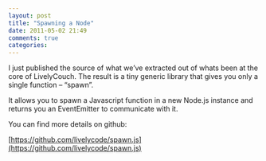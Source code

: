 ```yaml
---
layout: post
title: "Spawning a Node"
date: 2011-05-02 21:49
comments: true
categories: 
---
```

I just published the source of what we’ve extracted out of whats been at the core of LivelyCouch.
The result is a tiny generic library that gives you only a single function – “spawn”.
<!-- more -->
It allows you to spawn a Javascript function in a new Node.js instance and returns you an EventEmitter to communicate with it.

You can find more details on github:

[https://github.com/livelycode/spawn.js](https://github.com/livelycode/spawn.js)